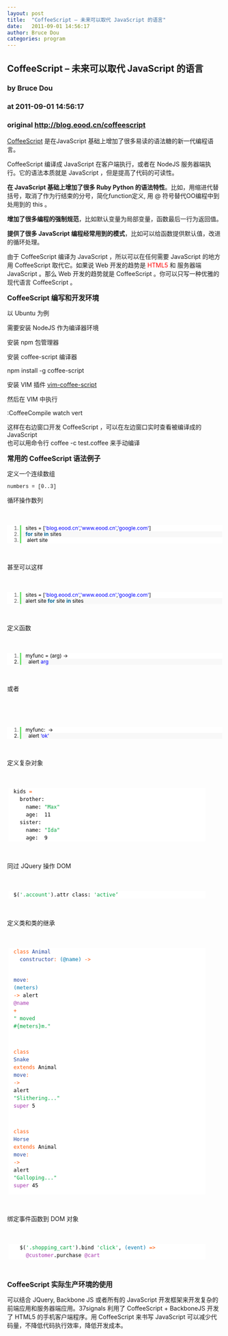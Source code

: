 ```yaml
---
layout: post
title:  "CoffeeScript – 未来可以取代 JavaScript 的语言"
date:   2011-09-01 14:56:17
author: Bruce Dou
categories: program
---
```


## CoffeeScript – 未来可以取代 JavaScript 的语言
### by Bruce Dou
### at 2011-09-01 14:56:17
### original <http://blog.eood.cn/coffeescript>

<p><a href="http://jashkenas.github.com/coffee-script/">CoffeeScript</a> 是在JavaScript 基础上增加了很多易读的语法糖的新一代编程语言。</p>
<p>CoffeeScript 编译成 JavaScript 在客户端执行，或者在 NodeJS 服务器端执行。它的语法本质就是 JavaScript ，但是提高了代码的可读性。</p>
<p><strong>在 JavaScript 基础上增加了很多 Ruby Python 的语法特性</strong>。比如，用缩进代替括号，取消了作为行结束的分号，简化function定义, 用 @ 符号替代OO编程中到处用到的 this 。</p>
<p><strong>增加了很多编程的强制规范</strong>，比如默认变量为局部变量，函数最后一行为返回值。</p>
<p><strong>提供了很多 JavaScript 编程经常用到的模式</strong>，比如可以给函数提供默认值，改进的循环处理。</p>
<p>由于 CoffeeScript 编译为 JavaScript ，所以可以在任何需要 JavaScript 的地方用 CoffeeScript 取代它。如果说 Web 开发的趋势是 <span style="color:#ff0000">HTML5</span> 和 服务器端 JavaScript 。那么 Web 开发的趋势就是 CoffeeScript 。你可以只写一种优雅的现代语言 CoffeeScript 。</p>
<p><span style="font-size:medium"><strong>CoffeeScript 编写和开发环境</strong></span></p>
<p>以 Ubuntu 为例</p>
<p>需要安装 NodeJS 作为编译器环境</p>
<p>安装 npm 包管理器</p>
<p>安装 coffee-script 编译器</p>
<p>npm install -g coffee-script</p>
<p>安装 VIM 插件 <a href="https://github.com/kchmck/vim-coffee-script">vim-coffee-script</a></p>
<p>然后在 VIM 中执行 </p>
<p>:CoffeeCompile watch vert</p>
<div>这样在右边窗口开发 CoffeeScript ，可以在左边窗口实时查看被编译成的 JavaScript</div>
<div></div>
<div>也可以用命令行 coffee -c test.coffee 来手动编译</div>
<p><span style="font-size:medium"><strong>常用的 CoffeeScript 语法例子</strong></span></p>
<p>定义一个连续数组</p>
<p><span style="font-family:Consolas,&#39;Courier New&#39;,Courier,mono;font-size:12px;line-height:14px">numbers = [0..3]  </span></p>
<p>循环操作数列</p>
<p><span style="color:#575757;font-family:Consolas,&#39;Courier New&#39;,Courier,mono;font-size:12px;line-height:21px"> </span>
<ol style="margin-top:0px;margin-right:0px;margin-bottom:1px;margin-left:0px;outline-width:0px;outline-style:initial;outline-color:initial;font-weight:inherit;font-style:inherit;font-size:12px;font-family:inherit;vertical-align:baseline;list-style-type:decimal-leading-zero!important;list-style-position:initial!important;background-color:#ffffff;color:#5c5c5c;padding:0px;border:0px initial initial">
<li style="margin-top:0px;margin-right:0px;margin-bottom:0px;margin-left:30px;padding-top:0px;padding-right:0px;padding-bottom:0px;padding-left:10px;border-top-width:0px;border-right-width:0px;border-bottom-width:0px;border-left-width:3px;border-style:initial;border-color:initial;outline-width:0px;outline-style:initial;outline-color:initial;font-weight:inherit;font-style:inherit;font-size:12px;font-family:inherit;vertical-align:baseline;list-style-type:decimal;list-style-position:initial;border-left-style:solid;border-left-color:#6ce26c;background-color:#ffffff;line-height:14px"><span style="outline-width:0px;outline-style:initial;outline-color:initial;font-weight:inherit;font-style:inherit;font-size:12px;font-family:inherit;vertical-align:baseline;color:black;padding:0px;margin:0px;border:0px initial initial"><span style="outline-width:0px;outline-style:initial;outline-color:initial;font-weight:inherit;font-style:inherit;font-size:12px;font-family:inherit;vertical-align:baseline;color:black;padding:0px;margin:0px;border:0px initial initial">sites = [</span><span style="outline-width:0px;outline-style:initial;outline-color:initial;font-weight:inherit;font-style:inherit;font-size:12px;font-family:inherit;vertical-align:baseline;color:blue;padding:0px;margin:0px;border:0px initial initial">'blog.eood.cn'</span><span style="outline-width:0px;outline-style:initial;outline-color:initial;font-weight:inherit;font-style:inherit;font-size:12px;font-family:inherit;vertical-align:baseline;color:black;padding:0px;margin:0px;border:0px initial initial">,</span><span style="outline-width:0px;outline-style:initial;outline-color:initial;font-weight:inherit;font-style:inherit;font-size:12px;font-family:inherit;vertical-align:baseline;color:blue;padding:0px;margin:0px;border:0px initial initial">'www.eood.cn'</span><span style="outline-width:0px;outline-style:initial;outline-color:initial;font-weight:inherit;font-style:inherit;font-size:12px;font-family:inherit;vertical-align:baseline;color:black;padding:0px;margin:0px;border:0px initial initial">,</span><span style="outline-width:0px;outline-style:initial;outline-color:initial;font-weight:inherit;font-style:inherit;font-size:12px;font-family:inherit;vertical-align:baseline;color:blue;padding:0px;margin:0px;border:0px initial initial">'google.com'</span><span style="outline-width:0px;outline-style:initial;outline-color:initial;font-weight:inherit;font-style:inherit;font-size:12px;font-family:inherit;vertical-align:baseline;color:black;padding:0px;margin:0px;border:0px initial initial">]  </span></span></li>
<li style="margin-top:0px;margin-right:0px;margin-bottom:0px;margin-left:30px;padding-top:0px;padding-right:0px;padding-bottom:0px;padding-left:10px;border-top-width:0px;border-right-width:0px;border-bottom-width:0px;border-left-width:3px;border-style:initial;border-color:initial;outline-width:0px;outline-style:initial;outline-color:initial;font-weight:inherit;font-style:inherit;font-size:12px;font-family:inherit;vertical-align:baseline;list-style-type:decimal;list-style-position:initial;border-left-style:solid;border-left-color:#6ce26c;background-color:#f8f8f8;line-height:14px"><span style="outline-width:0px;outline-style:initial;outline-color:initial;font-weight:inherit;font-style:inherit;font-size:12px;font-family:inherit;vertical-align:baseline;color:black;padding:0px;margin:0px;border:0px initial initial"><span style="outline-width:0px;outline-style:initial;outline-color:initial;font-weight:bold;font-style:inherit;font-size:12px;font-family:inherit;vertical-align:baseline;color:#006699;padding:0px;margin:0px;border:0px initial initial">for</span><span style="outline-width:0px;outline-style:initial;outline-color:initial;font-weight:inherit;font-style:inherit;font-size:12px;font-family:inherit;vertical-align:baseline;color:black;padding:0px;margin:0px;border:0px initial initial"> site </span><span style="outline-width:0px;outline-style:initial;outline-color:initial;font-weight:bold;font-style:inherit;font-size:12px;font-family:inherit;vertical-align:baseline;color:#006699;padding:0px;margin:0px;border:0px initial initial">in</span><span style="outline-width:0px;outline-style:initial;outline-color:initial;font-weight:inherit;font-style:inherit;font-size:12px;font-family:inherit;vertical-align:baseline;color:black;padding:0px;margin:0px;border:0px initial initial"> sites  </span></span></li>
<li style="margin-top:0px;margin-right:0px;margin-bottom:0px;margin-left:30px;padding-top:0px;padding-right:0px;padding-bottom:0px;padding-left:10px;border-top-width:0px;border-right-width:0px;border-bottom-width:0px;border-left-width:3px;border-style:initial;border-color:initial;outline-width:0px;outline-style:initial;outline-color:initial;font-weight:inherit;font-style:inherit;font-size:12px;font-family:inherit;vertical-align:baseline;list-style-type:decimal;list-style-position:initial;border-left-style:solid;border-left-color:#6ce26c;background-color:#ffffff;line-height:14px"><span style="outline-width:0px;outline-style:initial;outline-color:initial;font-weight:inherit;font-style:inherit;font-size:12px;font-family:inherit;vertical-align:baseline;color:black;padding:0px;margin:0px;border:0px initial initial"> alert site  </span></li>
</ol>
<p> </p>
<p>甚至可以这样</p>
<p><span style="color:#575757;font-family:Consolas,&#39;Courier New&#39;,Courier,mono;font-size:12px;line-height:21px"> </span></p>
<ol style="margin-top:0px;margin-right:0px;margin-bottom:1px;margin-left:0px;outline-width:0px;outline-style:initial;outline-color:initial;font-weight:inherit;font-style:inherit;font-size:12px;font-family:inherit;vertical-align:baseline;list-style-type:decimal-leading-zero!important;list-style-position:initial!important;background-color:#ffffff;color:#5c5c5c;padding:0px;border:0px initial initial">
<li style="margin-top:0px;margin-right:0px;margin-bottom:0px;margin-left:30px;padding-top:0px;padding-right:0px;padding-bottom:0px;padding-left:10px;border-top-width:0px;border-right-width:0px;border-bottom-width:0px;border-left-width:3px;border-style:initial;border-color:initial;outline-width:0px;outline-style:initial;outline-color:initial;font-weight:inherit;font-style:inherit;font-size:12px;font-family:inherit;vertical-align:baseline;list-style-type:decimal;list-style-position:initial;border-left-style:solid;border-left-color:#6ce26c;background-color:#ffffff;line-height:14px"><span style="outline-width:0px;outline-style:initial;outline-color:initial;font-weight:inherit;font-style:inherit;font-size:12px;font-family:inherit;vertical-align:baseline;color:black;padding:0px;margin:0px;border:0px initial initial"><span style="outline-width:0px;outline-style:initial;outline-color:initial;font-weight:inherit;font-style:inherit;font-size:12px;font-family:inherit;vertical-align:baseline;color:black;padding:0px;margin:0px;border:0px initial initial">sites = [</span><span style="outline-width:0px;outline-style:initial;outline-color:initial;font-weight:inherit;font-style:inherit;font-size:12px;font-family:inherit;vertical-align:baseline;color:blue;padding:0px;margin:0px;border:0px initial initial">'blog.eood.cn'</span><span style="outline-width:0px;outline-style:initial;outline-color:initial;font-weight:inherit;font-style:inherit;font-size:12px;font-family:inherit;vertical-align:baseline;color:black;padding:0px;margin:0px;border:0px initial initial">,</span><span style="outline-width:0px;outline-style:initial;outline-color:initial;font-weight:inherit;font-style:inherit;font-size:12px;font-family:inherit;vertical-align:baseline;color:blue;padding:0px;margin:0px;border:0px initial initial">'www.eood.cn'</span><span style="outline-width:0px;outline-style:initial;outline-color:initial;font-weight:inherit;font-style:inherit;font-size:12px;font-family:inherit;vertical-align:baseline;color:black;padding:0px;margin:0px;border:0px initial initial">,</span><span style="outline-width:0px;outline-style:initial;outline-color:initial;font-weight:inherit;font-style:inherit;font-size:12px;font-family:inherit;vertical-align:baseline;color:blue;padding:0px;margin:0px;border:0px initial initial">'google.com'</span><span style="outline-width:0px;outline-style:initial;outline-color:initial;font-weight:inherit;font-style:inherit;font-size:12px;font-family:inherit;vertical-align:baseline;color:black;padding:0px;margin:0px;border:0px initial initial">]  </span></span></li>
<li style="margin-top:0px;margin-right:0px;margin-bottom:0px;margin-left:30px;padding-top:0px;padding-right:0px;padding-bottom:0px;padding-left:10px;border-top-width:0px;border-right-width:0px;border-bottom-width:0px;border-left-width:3px;border-style:initial;border-color:initial;outline-width:0px;outline-style:initial;outline-color:initial;font-weight:inherit;font-style:inherit;font-size:12px;font-family:inherit;vertical-align:baseline;list-style-type:decimal;list-style-position:initial;border-left-style:solid;border-left-color:#6ce26c;background-color:#f8f8f8;line-height:14px"><span style="outline-width:0px;outline-style:initial;outline-color:initial;font-weight:inherit;font-style:inherit;font-size:12px;font-family:inherit;vertical-align:baseline;color:black;padding:0px;margin:0px;border:0px initial initial">alert site <span style="outline-width:0px;outline-style:initial;outline-color:initial;font-weight:bold;font-style:inherit;font-size:12px;font-family:inherit;vertical-align:baseline;color:#006699;padding:0px;margin:0px;border:0px initial initial">for</span><span style="outline-width:0px;outline-style:initial;outline-color:initial;font-weight:inherit;font-style:inherit;font-size:12px;font-family:inherit;vertical-align:baseline;color:black;padding:0px;margin:0px;border:0px initial initial"> site </span><span style="outline-width:0px;outline-style:initial;outline-color:initial;font-weight:bold;font-style:inherit;font-size:12px;font-family:inherit;vertical-align:baseline;color:#006699;padding:0px;margin:0px;border:0px initial initial">in</span><span style="outline-width:0px;outline-style:initial;outline-color:initial;font-weight:inherit;font-style:inherit;font-size:12px;font-family:inherit;vertical-align:baseline;color:black;padding:0px;margin:0px;border:0px initial initial"> sites  </span></span></li>
</ol>
<p> </p>
<p>定义函数</p>
<p><span style="font-family:Consolas,&#39;Courier New&#39;,Courier,mono;font-size:12px;line-height:21px"> </span></p>
<ol style="margin-top:0px;margin-right:0px;margin-bottom:1px;margin-left:0px;outline-width:0px;outline-style:initial;outline-color:initial;font-weight:inherit;font-style:inherit;font-size:12px;font-family:inherit;vertical-align:baseline;list-style-type:decimal-leading-zero!important;list-style-position:initial!important;background-color:#ffffff;padding:0px;border:0px initial initial">
<li style="color:#5c5c5c;margin-top:0px;margin-right:0px;margin-bottom:0px;margin-left:30px;padding-top:0px;padding-right:0px;padding-bottom:0px;padding-left:10px;border-top-width:0px;border-right-width:0px;border-bottom-width:0px;border-left-width:3px;border-style:initial;border-color:initial;outline-width:0px;outline-style:initial;outline-color:initial;font-weight:inherit;font-style:inherit;font-size:12px;font-family:inherit;vertical-align:baseline;list-style-type:decimal;list-style-position:initial;border-left-style:solid;border-left-color:#6ce26c;background-color:#ffffff;line-height:14px"><span style="outline-width:0px;outline-style:initial;outline-color:initial;font-weight:inherit;font-style:inherit;font-size:12px;font-family:inherit;vertical-align:baseline;color:black;padding:0px;margin:0px;border:0px initial initial"><span style="outline-width:0px;outline-style:initial;outline-color:initial;font-weight:inherit;font-style:inherit;font-size:12px;font-family:inherit;vertical-align:baseline;color:black;padding:0px;margin:0px;border:0px initial initial">myfunc = (arg</span><span style="outline-width:0px;outline-style:initial;outline-color:initial;font-weight:inherit;font-style:inherit;font-size:12px;font-family:inherit;vertical-align:baseline;color:black;padding:0px;margin:0px;border:0px initial initial">) -&gt;  </span></span></li>
<li style="margin-top:0px;margin-right:0px;margin-bottom:0px;margin-left:30px;padding-top:0px;padding-right:0px;padding-bottom:0px;padding-left:10px;border-top-width:0px;border-right-width:0px;border-bottom-width:0px;border-left-width:3px;border-style:initial;border-color:initial;outline-width:0px;outline-style:initial;outline-color:initial;font-weight:inherit;font-style:inherit;font-size:12px;font-family:inherit;vertical-align:baseline;list-style-type:decimal;list-style-position:initial;border-left-style:solid;border-left-color:#6ce26c;background-color:#f8f8f8;line-height:14px"><span style="outline-width:0px;outline-style:initial;outline-color:initial;font-weight:inherit;font-style:inherit;font-size:12px;font-family:inherit;vertical-align:baseline;color:black;padding:0px;margin:0px;border:0px initial initial">  alert </span><span style="outline-width:0px;outline-style:initial;outline-color:initial;font-weight:inherit;font-style:inherit;font-size:12px;font-family:inherit;vertical-align:baseline;padding:0px;margin:0px;border:0px initial initial"><span style="color:#0000ff">arg</span><span style="outline-width:0px;outline-style:initial;outline-color:initial;font-weight:inherit;font-style:inherit;font-size:12px;font-family:inherit;vertical-align:baseline;color:black;padding:0px;margin:0px;border:0px initial initial">  </span></span></li>
</ol>
<p> </p>
<p>或者</p>
<p> </p>
<p><span style="font-family:Consolas,&#39;Courier New&#39;,Courier,mono;font-size:12px;line-height:21px"> </span></p>
<ol style="margin-top:0px;margin-right:0px;margin-bottom:1px;margin-left:0px;outline-width:0px;outline-style:initial;outline-color:initial;font-weight:inherit;font-style:inherit;font-size:12px;font-family:inherit;vertical-align:baseline;list-style-type:decimal-leading-zero!important;list-style-position:initial!important;background-color:#ffffff;padding:0px;border:0px initial initial">
<li style="color:#5c5c5c;margin-top:0px;margin-right:0px;margin-bottom:0px;margin-left:30px;padding-top:0px;padding-right:0px;padding-bottom:0px;padding-left:10px;border-top-width:0px;border-right-width:0px;border-bottom-width:0px;border-left-width:3px;border-style:initial;border-color:initial;outline-width:0px;outline-style:initial;outline-color:initial;font-weight:inherit;font-style:inherit;font-size:12px;font-family:inherit;vertical-align:baseline;list-style-type:decimal;list-style-position:initial;border-left-style:solid;border-left-color:#6ce26c;background-color:#ffffff;line-height:14px"><span style="outline-width:0px;outline-style:initial;outline-color:initial;font-weight:inherit;font-style:inherit;font-size:12px;font-family:inherit;vertical-align:baseline;color:black;padding:0px;margin:0px;border:0px initial initial"><span style="outline-width:0px;outline-style:initial;outline-color:initial;font-weight:inherit;font-style:inherit;font-size:12px;font-family:inherit;vertical-align:baseline;color:black;padding:0px;margin:0px;border:0px initial initial">myfunc:</span><span style="outline-width:0px;outline-style:initial;outline-color:initial;font-weight:inherit;font-style:inherit;font-size:12px;font-family:inherit;vertical-align:baseline;color:black;padding:0px;margin:0px;border:0px initial initial">  -&gt;  </span></span></li>
<li style="margin-top:0px;margin-right:0px;margin-bottom:0px;margin-left:30px;padding-top:0px;padding-right:0px;padding-bottom:0px;padding-left:10px;border-top-width:0px;border-right-width:0px;border-bottom-width:0px;border-left-width:3px;border-style:initial;border-color:initial;outline-width:0px;outline-style:initial;outline-color:initial;font-weight:inherit;font-style:inherit;font-size:12px;font-family:inherit;vertical-align:baseline;list-style-type:decimal;list-style-position:initial;border-left-style:solid;border-left-color:#6ce26c;background-color:#f8f8f8;line-height:14px"><span style="outline-width:0px;outline-style:initial;outline-color:initial;font-weight:inherit;font-style:inherit;font-size:12px;font-family:inherit;vertical-align:baseline;color:black;padding:0px;margin:0px;border:0px initial initial">  alert </span><span style="outline-width:0px;outline-style:initial;outline-color:initial;font-weight:inherit;font-style:inherit;font-size:12px;font-family:inherit;vertical-align:baseline;padding:0px;margin:0px;border:0px initial initial"><span style="color:#0000ff">‘ok’</span></span><span style="outline-width:0px;outline-style:initial;outline-color:initial;font-weight:inherit;font-style:inherit;font-size:12px;font-family:inherit;vertical-align:baseline;padding:0px;margin:0px;border:0px initial initial"><span style="outline-width:0px;outline-style:initial;outline-color:initial;font-weight:inherit;font-style:inherit;font-size:12px;font-family:inherit;vertical-align:baseline;color:black;padding:0px;margin:0px;border:0px initial initial">  </span></span></li>
</ol>
<p> </p>
<p>定义复杂对象</p>
<p><span style="color:#333333;font-family:&#39;Helvetica Neue&#39;,&#39;Lucida Grande&#39;,&#39;Lucida Sans Unicode&#39;,Helvetica,Arial,sans-serif;line-height:21px"> </span></p>
<pre style="font-family:Monaco,Consolas,&#39;Lucida Console&#39;,monospace;font-size:12px;line-height:18px;color:#000000;white-space:pre-wrap;word-wrap:break-word;border-left-width:0px;border-left-style:initial;border-left-color:initial;padding-top:0px;padding-right:0px;padding-bottom:0px;padding-left:12px;background-color:#ffffff;width:450px;background-image:initial;margin-top:10px;margin-right:0px;margin-bottom:15px;margin-left:3px;background-repeat:initial initial">kids <span style="color:#ff5600">=</span>
  brother:
    name: <span style="color:#00a33f"><span style="color:#00a33f">"</span>Max<span style="color:#00a33f">"</span></span>
    age:  <span>11</span>
  sister:
    name: <span style="color:#00a33f"><span style="color:#00a33f">"</span>Ida<span style="color:#00a33f">"</span></span>
    age:  <span>9</span></pre>
<p> </p>
<p>同过 JQuery 操作 DOM</p>
<p><span style="color:#333333;font-family:&#39;Helvetica Neue&#39;,&#39;Lucida Grande&#39;,&#39;Lucida Sans Unicode&#39;,Helvetica,Arial,sans-serif;line-height:21px"> </span></p>
<pre style="font-family:Monaco,Consolas,&#39;Lucida Console&#39;,monospace;font-size:12px;line-height:18px;color:#000000;white-space:pre-wrap;word-wrap:break-word;border-left-width:0px;border-left-style:initial;border-left-color:initial;padding-top:0px;padding-right:0px;padding-bottom:0px;padding-left:12px;background-color:#ffffff;width:450px;background-image:initial;margin-top:10px;margin-right:0px;margin-bottom:15px;margin-left:3px;background-repeat:initial initial">$(<span style="color:#00a33f"><span style="color:#00a33f">'</span>.account<span style="color:#00a33f">'</span></span>).attr class: <span style="color:#00a33f"><span style="color:#00a33f">'</span>active‘</span></pre>
<p> </p>
<p>定义类和类的继承</p>
<p><span style="color:#333333;font-family:&#39;Helvetica Neue&#39;,&#39;Lucida Grande&#39;,&#39;Lucida Sans Unicode&#39;,Helvetica,Arial,sans-serif;line-height:21px"> </span></p>
<pre style="font-family:Monaco,Consolas,&#39;Lucida Console&#39;,monospace;font-size:12px;line-height:18px;color:#000000;white-space:pre-wrap;word-wrap:break-word;border-left-width:0px;border-left-style:initial;border-left-color:initial;padding-top:0px;padding-right:0px;padding-bottom:0px;padding-left:12px;background-color:#ffffff;width:450px;background-image:initial;margin-top:10px;margin-right:0px;margin-bottom:15px;margin-left:3px;background-repeat:initial initial"><span style="color:#ff5600">class</span> <span style="color:#21439c">Animal</span>
  <span style="color:#21439c">constructor</span><span style="color:#ff5600">:</span> <span style="color:#0076ad">(@name)</span> <span style="color:#ff5600">-&gt;</span>

  <span style="color:#21439c">move</span><span style="color:#ff5600">:</span> <span style="color:#0076ad">(meters)</span> <span style="color:#ff5600">-&gt;</span>
    alert <span style="color:#a535ae">@name</span> <span style="color:#ff5600">+</span> <span style="color:#00a33f"><span style="color:#00a33f">"</span> moved <span style="color:#00a33f"><span style="color:#00a33f">#{</span>meters<span style="color:#00a33f">}</span></span>m.<span style="color:#00a33f">"</span></span>

<span style="color:#ff5600">class</span> <span style="color:#21439c">Snake</span><span> <span style="color:#ff5600">extends</span> Animal</span>
  <span style="color:#21439c">move</span><span style="color:#ff5600">:</span> <span style="color:#ff5600">-</span><span style="color:#ff5600">&gt;</span>
    alert <span style="color:#00a33f"><span style="color:#00a33f">"</span>Slithering...<span style="color:#00a33f">"</span></span>
    <span style="color:#a535ae">super</span> <span>5</span>

<span style="color:#ff5600">class</span> <span style="color:#21439c">Horse</span><span> <span style="color:#ff5600">extends</span> Animal</span>
  <span style="color:#21439c">move</span><span style="color:#ff5600">:</span> <span style="color:#ff5600">-</span><span style="color:#ff5600">&gt;</span>
    alert <span style="color:#00a33f"><span style="color:#00a33f">"</span>Galloping...<span style="color:#00a33f">"</span></span>
    <span style="color:#a535ae">super</span> <span>45</span></pre>
<p> </p>
<p>绑定事件函数到 DOM 对象</p>
<p><span style="color:#333333;font-family:&#39;Helvetica Neue&#39;,&#39;Lucida Grande&#39;,&#39;Lucida Sans Unicode&#39;,Helvetica,Arial,sans-serif;line-height:21px"> </span></p>
<pre style="font-family:Monaco,Consolas,&#39;Lucida Console&#39;,monospace;font-size:12px;line-height:18px;color:#000000;white-space:pre-wrap;word-wrap:break-word;border-left-width:0px;border-left-style:initial;border-left-color:initial;padding-top:0px;padding-right:0px;padding-bottom:0px;padding-left:12px;background-color:#ffffff;width:450px;background-image:initial;margin-top:10px;margin-right:0px;margin-bottom:15px;margin-left:3px;background-repeat:initial initial">  $(<span style="color:#00a33f"><span style="color:#00a33f">'</span>.shopping_cart<span style="color:#00a33f">'</span></span>).bind <span style="color:#00a33f"><span style="color:#00a33f">'</span>click<span style="color:#00a33f">'</span></span>, <span style="color:#0076ad">(event)</span> <span style="color:#ff5600">=&gt;</span>
    <span style="color:#a535ae">@customer</span>.purchase <span style="color:#a535ae">@cart</span></pre>
<p> </p>
<p><span style="font-size:medium"><strong>CoffeeScript 实际生产环境的使用</strong></span></p>
<p>可以结合 JQuery, Backbone JS 或者所有的 JavaScript 开发框架来开发复杂的前端应用和服务器端应用。37signals 利用了 CoffeeScript + BackboneJS 开发了 HTML5 的手机客户端程序。用 CoffeeScript 来书写 JavaScript 可以减少代码量，不降低代码执行效率，降低开发成本。</p>
<p> </p></p>